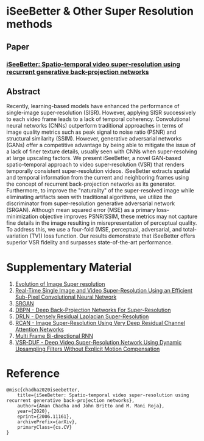 # iSeeBetter & Other Super Resolution methods
## Paper
### [iSeeBetter: Spatio-temporal video super-resolution using recurrent generative back-projection networks](https://arxiv.org/abs/2006.11161)
## Abstract
Recently, learning-based models have enhanced the performance of single-image super-resolution (SISR). However, applying SISR successively to each video frame leads to a lack of temporal coherency. Convolutional neural networks (CNNs) outperform traditional approaches in terms of image quality metrics such as peak signal to noise ratio (PSNR) and structural similarity (SSIM). However, generative adversarial networks (GANs) offer a competitive advantage by being able to mitigate the issue of a lack of finer texture details, usually seen with CNNs when super-resolving at large upscaling factors. We present iSeeBetter, a novel GAN-based spatio-temporal approach to video super-resolution (VSR) that renders temporally consistent super-resolution videos. iSeeBetter extracts spatial and temporal information from the current and neighboring frames using the concept of recurrent back-projection networks as its generator. Furthermore, to improve the "naturality" of the super-resolved image while eliminating artifacts seen with traditional algorithms, we utilize the discriminator from super-resolution generative adversarial network (SRGAN). Although mean squared error (MSE) as a primary loss-minimization objective improves PSNR/SSIM, these metrics may not capture fine details in the image resulting in misrepresentation of perceptual quality. To address this, we use a four-fold (MSE, perceptual, adversarial, and total-variation (TV)) loss function. Our results demonstrate that iSeeBetter offers superior VSR fidelity and surpasses state-of-the-art performance.
# Supplementary Material
1. [Evolution of Image Super resolution](https://towardsdatascience.com/an-evolution-in-single-image-super-resolution-using-deep-learning-66f0adfb2d6b)
2. [Real-Time Single Image and Video Super-Resolution Using an Efficient Sub-Pixel Convolutional Neural Network](https://arxiv.org/abs/1609.05158)
3. [SRGAN](https://arxiv.org/abs/1609.04802)
4. [DBPN - Deep Back-Projection Networks For Super-Resolution]( https://arxiv.org/abs/1803.02735)
5. [DRLN - Densely Residual Laplacian Super-Resolution](https://paperswithcode.com/paper/densely-residual-laplacian-super-resolution)
6. [RCAN - Image Super-Resolution Using Very Deep Residual Channel Attention Networks](https://arxiv.org/abs/1807.02758)
7. [Multi Frame Bi-directional RNN](https://papers.nips.cc/paper/5778-bidirectional-recurrent-convolutional-networks-for-multi-frame-super-resolution.pdf)
8. [VSR-DUF - Deep Video Super-Resolution Network Using Dynamic Upsampling Filters Without Explicit Motion Compensation](https://paperswithcode.com/paper/deep-video-super-resolution-network-using)
# Reference
```
@misc{chadha2020iseebetter,
    title={iSeeBetter: Spatio-temporal video super-resolution using recurrent generative back-projection networks},
    author={Aman Chadha and John Britto and M. Mani Roja},
    year={2020},
    eprint={2006.11161},
    archivePrefix={arXiv},
    primaryClass={cs.CV}
}
```
